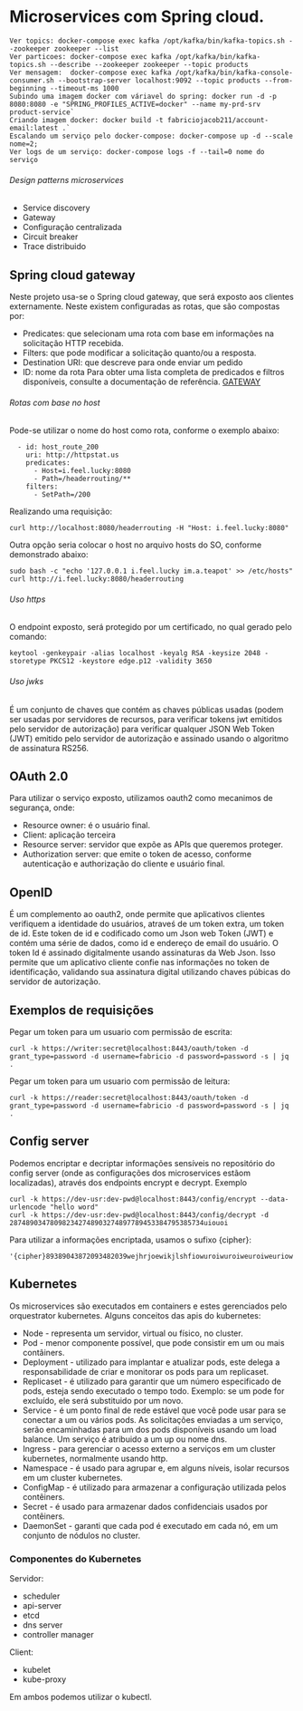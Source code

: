 # Microservices com Spring cloud.

```
Ver topics: docker-compose exec kafka /opt/kafka/bin/kafka-topics.sh --zookeeper zookeeper --list
Ver particoes: docker-compose exec kafka /opt/kafka/bin/kafka-topics.sh --describe --zookeeper zookeeper --topic products
Ver mensagem:  docker-compose exec kafka /opt/kafka/bin/kafka-console-consumer.sh --bootstrap-server localhost:9092 --topic products --from-beginning --timeout-ms 1000
Subindo uma imagem docker com váriavel do spring: docker run -d -p 8080:8080 -e "SPRING_PROFILES_ACTIVE=docker" --name my-prd-srv product-service`
Criando imagem docker: docker build -t fabriciojacob211/account-email:latest .`
Escalando um serviço pelo docker-compose: docker-compose up -d --scale nome=2;
Ver logs de um serviço: docker-compose logs -f --tail=0 nome do serviço
```

###### Design patterns microservices

- Service discovery
- Gateway
- Configuração centralizada
- Circuit breaker
- Trace distribuido

## Spring cloud gateway
Neste projeto usa-se o Spring cloud gateway, que será exposto aos clientes externamente. Neste existem configuradas as rotas, que são compostas por:
* Predicates: que selecionam uma rota com base em informações na solicitação HTTP recebida.
* Filters: que pode modificar a solicitação quanto/ou a resposta.
* Destination URI: que descreve para onde enviar um pedido
* ID: nome da rota
Para obter uma lista completa de predicados e filtros disponíveis, consulte a documentação de referência.
[GATEWAY](https://cloud.spring.io/spring-cloud-gateway/single/spring-cloud-gateway.html)

###### Rotas com base no host

Pode-se utilizar o nome do host como rota, conforme o exemplo abaixo:
```
  - id: host_route_200
    uri: http://httpstat.us
    predicates:
      - Host=i.feel.lucky:8080
      - Path=/headerrouting/**
    filters:
      - SetPath=/200
```
Realizando uma requisição:
```
curl http://localhost:8080/headerrouting -H "Host: i.feel.lucky:8080"

```
Outra opção seria colocar o host no arquivo hosts do SO, conforme demonstrado abaixo:
```
sudo bash -c "echo '127.0.0.1 i.feel.lucky im.a.teapot' >> /etc/hosts"
curl http://i.feel.lucky:8080/headerrouting
```

###### Uso https
O endpoint exposto, será protegido por um certificado, no qual  gerado pelo comando:
```
keytool -genkeypair -alias localhost -keyalg RSA -keysize 2048 -storetype PKCS12 -keystore edge.p12 -validity 3650
```

###### Uso jwks
É um conjunto de chaves que contém as chaves públicas usadas (podem ser usadas por servidores de recursos, para verificar tokens jwt emitidos pelo servidor de autorização) para verificar qualquer JSON Web Token (JWT) emitido pelo servidor de autorização e assinado usando o algoritmo de assinatura RS256.

## OAuth 2.0
Para utilizar o serviço exposto, utilizamos oauth2 como mecanimos de segurança, onde:

* Resource owner: é o usuário final.
* Client: aplicação terceira
* Resource server: servidor que expõe as APIs que queremos proteger.
* Authorization server: que emite o token de acesso, conforme autenticação e authorização do cliente e usuário final.

## OpenID
É um complemento ao oauth2, onde permite que aplicativos clientes verifiquem a identidade do usuários, atraveś de um token extra, um token de id. Este token de id e codificado como um Json web Token (JWT) e contém uma série de dados, como id e endereço de email do usuário. O token Id é assinado digitalmente usando assinaturas da Web Json. Isso permite que um aplicativo cliente confie nas informações no token de identificação, validando sua assinatura digital utilizando chaves púbicas do servidor de autorização.

## Exemplos de requisições
Pegar um token para um usuario com permissão de escrita:
```
curl -k https://writer:secret@localhost:8443/oauth/token -d grant_type=password -d username=fabricio -d password=password -s | jq .
```

Pegar um token para um usuario com permissão de leitura:
```
curl -k https://reader:secret@localhost:8443/oauth/token -d grant_type=password -d username=fabricio -d password=password -s | jq .
```

## Config server
Podemos encriptar e decriptar informações sensíveis no repositório do config server (onde as configurações dos microservices estãom localizadas), através dos endpoints encrypt e decrypt. Exemplo
```
curl -k https://dev-usr:dev-pwd@localhost:8443/config/encrypt --data-urlencode "hello word"
curl -k https://dev-usr:dev-pwd@localhost:8443/config/decrypt -d 287489034780982342748903274897789453384795385734uiouoi
```

Para utilizar a informações encriptada, usamos o sufixo {cipher}:
```
'{cipher}89389043872093482039wejhrjoewikjlshfiowuroiwuroiweuroiweuriow'
```

## Kubernetes
Os microservices são executados em containers e estes gerenciados pelo orquestrator kubernetes. Alguns conceitos das apis do kubernetes:
* Node - representa um servidor, virtual ou físico, no cluster.
* Pod - menor componente possível, que pode consistir em um ou mais contâiners.
* Deployment - utilizado para implantar e atualizar pods, este delega a responsabilidade de criar e monitorar os pods para um replicaset.
* Replicaset - é utilizado para garantir que um número especificado de pods, esteja sendo executado o tempo todo. Exemplo: se um pode for excluído, ele será substituido por um novo.
* Service - é um ponto final de rede estável que você pode usar para se conectar a um ou vários pods. As solicitações enviadas a um serviço, serão encaminhadas para um dos pods disponíveis usando um load balance. Um serviço é atribuido a um up ou nome dns.
* Ingress - para gerenciar o acesso externo a serviços em um cluster kubernetes, normalmente usando http.
* Namespace -  é usado para agrupar e, em alguns níveis, isolar recursos em um cluster kubernetes.
* ConfigMap - é utilizado para armazenar a configuração utilizada pelos contêiners.
* Secret - é usado para armazenar dados confidenciais usados por contêiners.
* DaemonSet - garanti que cada pod é executado em cada nó, em um conjunto de nódulos no cluster.

### Componentes do Kubernetes
Servidor:
* scheduler
* api-server
* etcd
* dns server
* controller manager

Client:
* kubelet
* kube-proxy

Em ambos podemos utilizar o kubectl.


